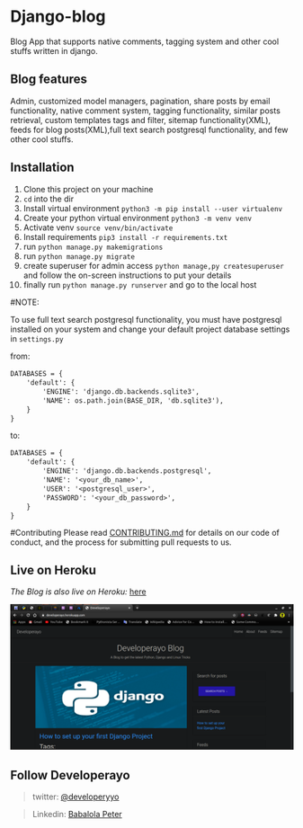 # Django-blog
Blog App that supports native comments, tagging system and other cool stuffs written in django.

## Blog features
Admin, customized model managers, pagination, share posts by email functionality, native comment system, tagging functionality,
similar posts retrieval, custom templates tags and filter, sitemap functionality(XML), 
feeds for blog posts(XML),full text search postgresql functionality, and 
few other cool stuffs.

## Installation
1. Clone this project on your machine 
1. `cd` into the dir
1. Install virtual environment `python3 -m pip install --user virtualenv`
1. Create your python virtual environment `python3 -m venv venv`
1. Activate venv `source venv/bin/activate`
1. Install requirements `pip3 install -r requirements.txt`
1. run `python manage.py makemigrations`
1. run `python manage.py migrate`
1. create superuser for admin access `python manage,py createsuperuser`
and follow the on-screen instructions to put your details
1. finally run `python manage.py runserver` and go to the local host

#NOTE:

To use full text search postgresql functionality, you must have postgresql
installed on your system and change your default project database settings in 
`settings.py`

from: 
```
DATABASES = {
    'default': {
        'ENGINE': 'django.db.backends.sqlite3',
        'NAME': os.path.join(BASE_DIR, 'db.sqlite3'),
    }
}
```
to:
```
DATABASES = {
    'default': {
        'ENGINE': 'django.db.backends.postgresql',
        'NAME': '<your_db_name>',
        'USER': '<postgresql_user>',
        'PASSWORD': '<your_db_password>',
    }
}

```
#Contributing
Please read [CONTRIBUTING.md](https://gist.github.com/developerayyo/f27fa2aad3e56e8f9c40537574846fca) for details on our code of conduct, and the process for submitting pull requests to us.

## Live on Heroku
*The Blog is also live on Heroku:* [here](https://developerayo.herokuapp.com/)


![Blog Sample](media/img/demo.png)

## Follow Developerayo

>twitter: [@developeryyo](https://twitter.com/Developerayyo)


>Linkedin: [Babalola Peter](https://www.linkedin.com/in/babalola-peter-689768163/)
